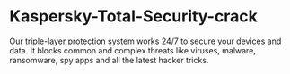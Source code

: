 # Kaspersky-Total-Security-crack
Our triple-layer protection system works 24/7 to secure your devices and data. It blocks common and complex threats like viruses, malware, ransomware, spy apps and all the latest hacker tricks.
